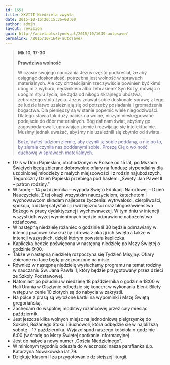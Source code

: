 ```yaml
---
id: 1651
title: XXVIII Niedziela zwykła
date: 2015-10-15T20:15:36+00:00
author: admin
layout: revision
guid: http://anielaolsztynek.pl/2015/10/1649-autosave/
permalink: /2015/10/1649-autosave/
---
```

> **Mk 10, 17-30**
> 
> **Prawdziwa wolność**
> 
> W czasie swojego nauczania Jezus często podkreślał, że aby osiągnąć doskonałość, potrzebna jest wolność w sprawach materialnych. Ale czy chrześcijanin rzeczywiście powinien być kimś ubogim z wyboru, nędznikiem albo żebrakiem? Syn Boży, mówiąc o ubogim stylu życia, nie żąda od nikogo skrajnego ubóstwa, żebraczego stylu życia. Jezus zdawał sobie doskonale sprawę z tego, że ludzie łatwo uzależniają się od potrzeby posiadania i gromadzenia bogactwa. Dla pieniędzy są w stanie popełnić wiele niegodziwości. Dlatego stawia tak duży nacisk na wolne, niczym nieskrępowane podejście do dóbr materialnych. Bóg dał nam świat, abyśmy go zagospodarowali, uprawiając ziemię i rozwijając się intelektualnie. Musimy jednak uważać, abyśmy nie uzależnili się zbytnio od świata.
> 
> <span style="color: #666699;">Boże, dałeś ludziom ziemię, aby czynili ją sobie poddaną, a nie po to, by ziemia czyniła nas poddanymi sobie. Proszę Cię o wolność duchową w sprawach materialnych. </span>

  * Dziś w Dniu Papieskim, obchodzonym w Polsce od 15 lat, po Mszach Świętych będą zbierane dobrowolne ofiary na fundusz stypendialny dla uzdolnionej młodzieży z małych miejscowości i z rodzin najuboższych. Tegoroczny Dzień Papieski przebiega pod hasłem: &#8222;Święty Jan Paweł II &#8211; patron rodziny.&#8221;
  * W środę &#8211; 14 października &#8211; wypada Święto Edukacji Narodowej &#8211; Dzień Nauczyciela. Z tej okazji wszystkim nauczycielom, katechetom i wychowawcom składam najlepsze życzenia: wytrwałości, cierpliwości, spokoju, ludzkiej satysfakcji i wdzięczności oraz błogosławieństwa Bożego w pracy dydaktycznej i wychowawczej. W tym dniu w intencji wszystkich wyżej wymienionych będzie odprawione nabożeństwo różańcowe.
  * W następną niedzielę różaniec o godzinie 8:30 będzie odmawiany w intencji pracowników służby zdrowia z okazji ich święta a także w intencji wszystkich, dzięki którym powstała kapliczka.
  * Kapliczka będzie poświęcona w następną niedzielę po Mszy Świętej o godzinie 9:00.
  * Także w następną niedzielę rozpoczyna się Tydzień Misyjny. Ofiary zbierane na tacę będą przeznaczone na misje.
  * Również w następną niedzielę wysłuchamy programu na temat rodziny w nauczaniu Św. Jana Pawła II, który będzie przygotowany przez dzieci ze Szkoły Podstawowej.
  * Natomiast po południu w niedzielę 18 października o godzinie 18:00 w Hali Urania w Olsztynie odbędzie się koncert w wykonaniu Eleni. Bilety wstępu w cenie 10 złotych są do nabycia w zakrystii.
  * Na półce z prasą są wyłożone kartki na wypominki i Mszę Świętą gregoriańską.
  * Zachęcam do wspólnej modlitwy różańcowej przez cały miesiąc październik.
  * Jest jeszcze kilka wolnych miejsc na jednodniową pielgrzymkę do Sokółki, Różanego Stoku i Suchowoli, która odbędzie się w najbliższą sobotę &#8211; 17 października. Wyjazd spod naszego kościoła o godzinie 6:00 (w środę po Mszy Świętej spotkanie informacyjne).
  * Jest do nabycia nowy numer &#8222;Gościa Niedzielnego&#8221;.
  * W minionym tygodniu odeszła do wieczności nasza parafianka ś.p. Katarzyna Nowakowska lat 79.
  * Dziękuję klasom II za przygotowanie dzisiejszej liturgii.